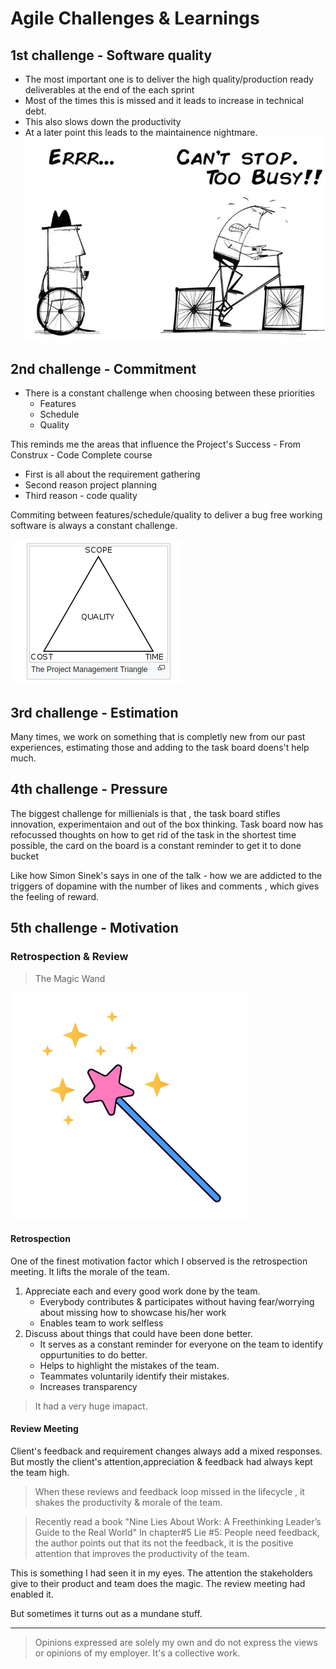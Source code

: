 # Agile Challenges & Learnings

## 1st challenge - Software quality

- The most important one is to deliver the high quality/production ready deliverables at the end of the each sprint
- Most of the times this is missed and it leads to increase in technical debt.
- This also slows down the productivity
- At a later point this leads to the maintainence nightmare.
![alt](../images/tech-debt.png)

## 2nd challenge - Commitment

- There is a constant challenge when choosing between these priorities
  - Features
  - Schedule
  - Quality

This reminds me the areas that influence the Project's Success - From Construx - Code Complete course

- First is all about the requirement gathering
- Second reason project planning
- Third reason - code quality

Commiting between features/schedule/quality to deliver a bug free working software is always a constant challenge.

![tri](../images/tri.png)

## 3rd challenge - Estimation

Many times, we work on something that is completly new from our past experiences, estimating those and adding to the task board doens't help much.

## 4th challenge - Pressure

The biggest challenge for millienials is that , the task board stifles innovation, experimentaion and out of the box
thinking. Task board now has refocussed thoughts on how to get rid of the task in the shortest time possible, the card
on the board is a constant reminder to get it to done bucket

Like how Simon Sinek's says in one of the talk - how we are addicted to the triggers of dopamine
with the number of likes and comments , which gives the feeling of reward.

## 5th challenge - Motivation

### Retrospection & Review

> The Magic Wand

![wand](../images/wand.png)

#### Retrospection

One of the finest motivation factor which I observed is the retrospection meeting.
It lifts the morale of the team.

1. Appreciate each and every good work done by the team.
    - Everybody contributes & participates without having fear/worrying about missing how to showcase his/her work
    - Enables team to work selfless
2. Discuss about things that could have been done better.
    - It serves as a constant reminder for everyone on the team to identify oppurtunities to do better.
    - Helps to highlight the mistakes of the team.
    - Teammates voluntarily identify their mistakes.
    - Increases transparency

> It had a very huge imapact.

#### Review Meeting

Client's feedback and requirement changes always add a mixed responses. But mostly the client's attention,appreciation & feedback had always kept the team high.

> When these reviews and feedback loop missed in the lifecycle , it shakes the productivity & morale of the team.

> Recently read a book "Nine Lies About Work: A Freethinking Leader’s Guide to the Real World" In chapter#5 Lie #5: People need feedback,
the author points out that its not the feedback, it is the positive attention that improves the productivity of the team.

This is something I had seen it in my eyes. The attention the stakeholders give to their product and team does the magic.
The review meeting had enabled it.

But sometimes it turns out as a mundane stuff.

-------

> Opinions expressed are solely my own and do not express the views or opinions of my employer.
> It's a collective work.